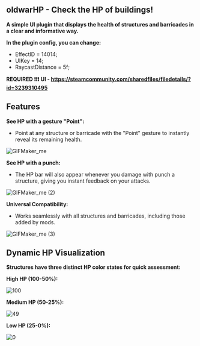## oldwarHP - Check the HP of buildings!

**A simple UI plugin that displays the health of structures and barricades in a clear and informative way.**

**In the plugin config, you can change:**
- EffectID = 14014;
- UIKey = 14;
- RaycastDistance = 5f;

**REQUIRED ❗❗❗**
**UI - https://steamcommunity.com/sharedfiles/filedetails/?id=3239310495**

## Features

**See HP with a gesture "Point":**

-  Point at any structure or barricade with the "Point" gesture to instantly reveal its remaining health.

![GIFMaker_me](https://github.com/Syetag/HPBarStructure/assets/109528894/11e69d8d-2d19-4b4e-8fdb-e54291d16ac4)

**See HP with a punch:**

- The HP bar will also appear whenever you damage with punch a structure, giving you instant feedback on your attacks.

![GIFMaker_me (2)](https://github.com/Syetag/HPBarStructure/assets/109528894/e606f1e4-e0cd-45bb-a959-9c7cfa91019a)

**Universal Compatibility:**

- Works seamlessly with all structures and barricades, including those added by mods.

![GIFMaker_me (3)](https://github.com/Syetag/HPBarStructure/assets/109528894/dbf72380-9e31-44c1-9117-1e977c41bd8a)

## Dynamic HP Visualization

**Structures have three distinct HP color states for quick assessment:**

**High HP (100-50%):**

![100](https://github.com/Syetag/HPBarStructure/assets/109528894/128802f8-2d69-40d3-9a65-cfd2fc175d5e)

**Medium HP (50-25%):**

![49](https://github.com/Syetag/HPBarStructure/assets/109528894/e59a3ddb-2242-44eb-8a19-5a8a0c27530e)

**Low HP (25-0%):**

![0](https://github.com/Syetag/HPBarStructure/assets/109528894/3b42c8e0-45b5-402e-99d3-192169bfaae4) 
